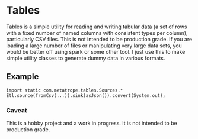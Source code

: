 # Tables

Tables is a simple utility for reading and writing tabular data (a set of rows with a fixed number of named columns with consistent types per column), 
particularly CSV files.  This is not intended to be production grade.  If you are loading a large number of files or manipulating very large data sets, 
you would be better off using spark or some other tool.  I just use this to make simple utility classes to generate dummy data in various formats.

## Example

    import static com.metatrope.tables.Sources.*
    Etl.source(fromCsv(...)).sink(asJson()).convert(System.out);
    
### Caveat

This is a hobby project and a work in progress.  It is not intended to be production grade.